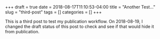 +++ 
draft = true
date = 2018-08-17T11:10:53-04:00
title = "Another Test..."
slug = "third-post" 
tags = []
categories = []
+++

This is a third post to test my publication workflow. On 2018-08-19, I changed the draft status of this post to check and see if that would hide it from publication.